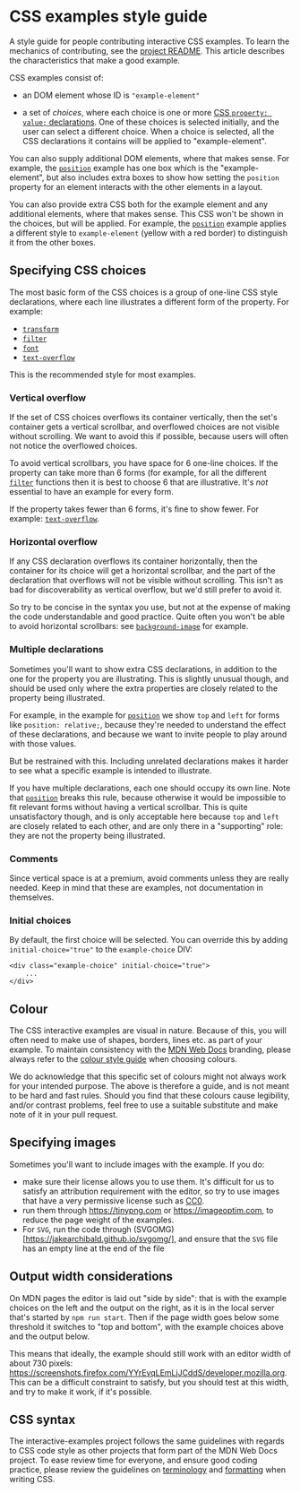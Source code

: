 # CSS examples style guide

A style guide for people contributing interactive CSS examples. To learn the mechanics of contributing, see the [project README](https://github.com/mdn/interactive-examples/blob/master/README.md). This article describes the characteristics that make a good example.

CSS examples consist of:

* an DOM element whose ID is `"example-element"`

* a set of *choices*, where each choice is one or more [CSS `property: value;` declarations](). One of these choices is selected initially, and the user can select a different choice. When a choice is selected, all the CSS declarations it contains will be applied to "example-element".

You can also supply additional DOM elements, where that makes sense. For example, the [`position`](https://interactive-examples.mdn.mozilla.net/pages/css/position.html) example has one box which is the "example-element", but also includes extra boxes to show how setting the `position` property for an element interacts with the other elements in a layout.

You can also provide extra CSS both for the example element and any additional elements, where that makes sense. This CSS won't be shown in the choices, but will be applied. For example, the [`position`](https://interactive-examples.mdn.mozilla.net/pages/css/position.html) example applies a different style to `example-element` (yellow with a red border) to distinguish it from the other boxes.

## Specifying CSS choices

The most basic form of the CSS choices is a group of one-line CSS style declarations, where each line illustrates a different form of the property. For example:
* [`transform`](https://interactive-examples.mdn.mozilla.net/pages/css/transform.html)
* [`filter`](https://interactive-examples.mdn.mozilla.net/pages/css/filter.html)
* [`font`](https://interactive-examples.mdn.mozilla.net/pages/css/font.html)
* [`text-overflow`](https://interactive-examples.mdn.mozilla.net/pages/css/text-overflow.html)

This is the recommended style for most examples.

### Vertical overflow

If the set of CSS choices overflows its container vertically, then the set's container gets a vertical scrollbar, and overflowed choices are not visible without scrolling. We want to avoid this if possible, because users will often not notice the overflowed choices.

To avoid vertical scrollbars, you have space for 6 one-line choices. If the property can take more than 6 forms (for example, for all the different [`filter`](https://developer.mozilla.org/en-US/docs/Web/CSS/filter) functions then it is best to choose 6 that are illustrative. It's *not* essential to have an example for every form.

If the property takes fewer than 6 forms, it's fine to show fewer. For example: [`text-overflow`](https://interactive-examples.mdn.mozilla.net/pages/css/text-overflow.html).

### Horizontal overflow

If any CSS declaration overflows its container horizontally, then the container for its choice will get a horizontal scrollbar, and the part of the declaration that overflows will not be visible without scrolling. This isn't as bad for discoverability as vertical overflow, but we'd still prefer to avoid it.

So try to be concise in the syntax you use, but not at the expense of making the code understandable and good practice. Quite often you won't be able to avoid horizontal scrollbars: see [`background-image`](https://interactive-examples.mdn.mozilla.net/pages/css/background-image.html) for example.

### Multiple declarations

Sometimes you'll want to show extra CSS declarations, in addition to the one for the property you are illustrating. This is slightly unusual though, and should be used only where the extra properties are closely related to the property being illustrated.

For example, in the example for [`position`](https://interactive-examples.mdn.mozilla.net/pages/css/position.html) we show `top` and `left` for forms like `position: relative;`, because they're needed to understand the effect of these declarations, and because we want to invite people to play around with those values.

But be restrained with this. Including unrelated declarations makes it harder to see what a specific example is intended to illustrate.

If you have multiple declarations, each one should occupy its own line. Note that [`position`](https://interactive-examples.mdn.mozilla.net/pages/css/position.html) breaks this rule, because otherwise it would be impossible to fit relevant forms without having a vertical scrollbar. This is quite unsatisfactory though, and is only acceptable here because `top` and `left` are closely related to each other, and are only there in a "supporting" role: they are not the property being illustrated.

### Comments

Since vertical space is at a premium, avoid comments unless they are really needed. Keep in mind that these are examples, not documentation in themselves.

### Initial choices

By default, the first choice will be selected. You can override this by adding `initial-choice="true"` to the `example-choice` DIV:

    <div class="example-choice" initial-choice="true">
        ...
    </div>

## Colour

The CSS interactive examples are visual in nature. Because of this, you will often need to make use of shapes, borders, lines etc. as part of your example. To maintain consistency with the [MDN Web Docs](https://developer.mozilla.org) branding, please always refer to the [colour style guide](https://schalkneethling.github.io/mdn-fiori/patterns/scss/variables/) when choosing colours.

We do acknowledge that this specific set of colours might not always work for your intended purpose. The above is therefore a guide, and is not meant to be hard and fast rules. Should you find that these colours cause legibility, and/or contrast problems, feel free to use a suitable substitute and make note of it in your pull request.

## Specifying images

Sometimes you'll want to include images with the example. If you do:

* make sure their license allows you to use them. It's difficult for us to satisfy an attribution requirement with the editor, so try to use images that have a very permissive license such as [CC0](https://creativecommons.org/share-your-work/public-domain/cc0/).
* run them through https://tinypng.com or https://imageoptim.com, to reduce the page weight of the examples.
* For `SVG`, run the code through (SVGOMG)[https://jakearchibald.github.io/svgomg/], and ensure that the `SVG` file has an empty line at the end of the file

## Output width considerations

On MDN pages the editor is laid out "side by side": that is with the example choices on the left and the output on the right, as it is in the local server that's started by `npm run start`. Then if the page width goes below some threshold it switches to "top and bottom", with the example choices above and the output below.

This means that ideally, the example should still work with an editor width of about 730 pixels: https://screenshots.firefox.com/YYrEvqLEmLjJCddS/developer.mozilla.org. This can be a difficult constraint to satisfy, but you should test at this width, and try to make it work, if it's possible.

## CSS syntax

The interactive-examples project follows the same guidelines with regards to CSS code style as other projects that form part of the MDN Web Docs project. To ease review time for everyone, and ensure good coding practice, please review the guidelines on [terminology](https://schalkneethling.github.io/mdn-fiori/patterns/css/terminology/) and [formatting](https://schalkneethling.github.io/mdn-fiori/patterns/css/formatting/) when writing CSS.
